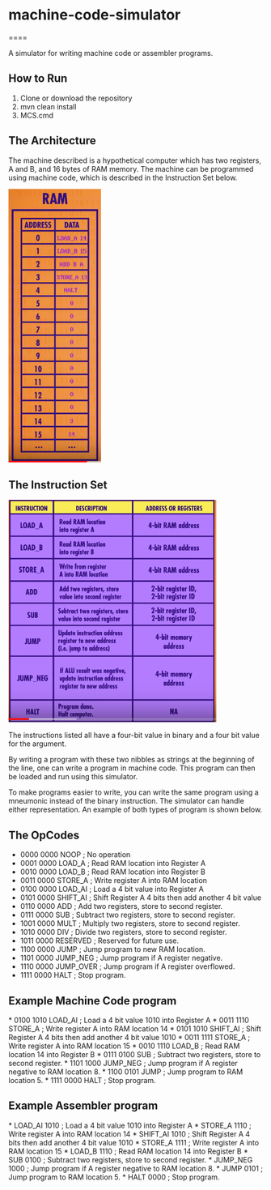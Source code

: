 <h1>machine-code-simulator</h1>
====

A simulator for writing machine code or assembler programs.

<h2>How to Run</h2>

1. Clone or download the repository
2. mvn clean install
3. MCS.cmd


<h2>The Architecture</h2>

The machine described is a hypothetical computer
which has two registers, A and B, and 16 bytes of 
RAM memory. The machine can be programmed using machine
code, which is described in the Instruction Set below.

![Image](doc/memory.png "icon")


<h2>The Instruction Set</h2>

![Image](doc/instructions.png "icon")

The instructions listed all have a four-bit value
in binary and a four bit value for the argument. 

By writing a program with these two nibbles as strings
at the beginning of the line, one can write a program in
machine code. This program can then be loaded and 
run using this simulator.

To make programs easier to write, you can write the same 
program using a mneumonic instead of the binary instruction. 
The simulator can handle either representation. An example of 
both types of program is shown below.
 

<h2>The OpCodes</h2>

* 0000 0000 NOOP       ; No operation
* 0001 0000 LOAD_A     ; Read RAM location into Register A
* 0010 0000 LOAD_B     ; Read RAM location into Register B
* 0011 0000 STORE_A    ; Write register A into RAM location
* 0100 0000 LOAD_AI    ; Load a 4 bit value into Register A
* 0101 0000 SHIFT_AI   ; Shift Register A 4 bits then add another 4 bit value
* 0110 0000 ADD        ; Add two registers, store to second register.
* 0111 0000 SUB        ; Subtract two registers, store to second register.
* 1001 0000 MULT       ; Multiply two registers, store to second register.
* 1010 0000 DIV        ; Divide two registers, store to second register.
* 1011 0000 RESERVED   ; Reserved for future use.
* 1100 0000 JUMP       ; Jump program to new RAM location.
* 1101 0000 JUMP_NEG   ; Jump program if A register negative.
* 1110 0000 JUMP_OVER  ; Jump program if A register overflowed.
* 1111 0000 HALT       ; Stop program.

<h2>Example Machine Code program</h2>
* 0100 1010 LOAD_AI    ; Load a 4 bit value 1010 into Register A
* 0011 1110 STORE_A    ; Write register A into RAM location 14
* 0101 1010 SHIFT_AI   ; Shift Register A 4 bits then add another 4 bit value 1010
* 0011 1111 STORE_A    ; Write register A into RAM location 15
* 0010 1110 LOAD_B     ; Read RAM location 14 into Register B
* 0111 0100 SUB        ; Subtract two registers, store to second register.
* 1101 1000 JUMP_NEG   ; Jump program if A register negative to RAM location 8.
* 1100 0101 JUMP       ; Jump program to RAM location 5.
* 1111 0000 HALT       ; Stop program.

<h2>Example Assembler program</h2>
* LOAD_AI 1010     ; Load a 4 bit value 1010 into Register A
* STORE_A 1110     ; Write register A into RAM location 14
* SHIFT_AI 1010    ; Shift Register A 4 bits then add another 4 bit value 1010
* STORE_A 1111     ; Write register A into RAM location 15
* LOAD_B 1110      ; Read RAM location 14 into Register B
* SUB 0100         ; Subtract two registers, store to second register.
* JUMP_NEG 1000    ; Jump program if A register negative to RAM location 8.
* JUMP 0101        ; Jump program to RAM location 5.
* HALT 0000        ; Stop program.

